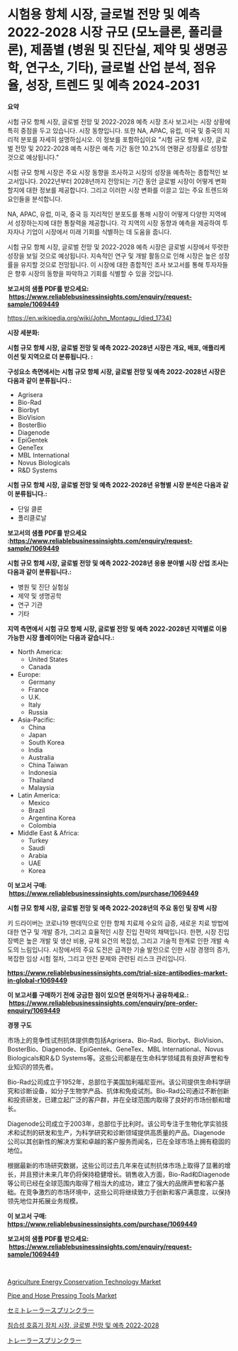 <p><h1>시험용 항체 시장, 글로벌 전망 및 예측 2022-2028 시장 규모 (모노클론, 폴리클론), 제품별 (병원 및 진단실, 제약 및 생명공학, 연구소, 기타), 글로벌 산업 분석, 점유율, 성장, 트렌드 및 예측 2024-2031</h1></p><p><strong>요약</strong></p>
<p><p>시험 규모 항체 시장, 글로벌 전망 및 2022-2028 예측 시장 조사 보고서는 시장 상황에 특히 중점을 두고 있습니다. 시장 동향입니다. 또한 NA, APAC, 유럽, 미국 및 중국의 지리적 분포를 자세히 설명하십시오. 이 정보를 포함하십이요 "시험 규모 항체 시장, 글로벌 전망 및 2022-2028 예측 시장은 예측 기간 동안 10.2%의 연평균 성장률로 성장할 것으로 예상됩니다." </p><p>시험 규모 항체 시장은 주요 시장 동향을 조사하고 시장의 성장을 예측하는 종합적인 보고서입니다. 2022년부터 2028년까지 전망되는 기간 동안 글로벌 시장이 어떻게 변화할지에 대한 정보를 제공합니다. 그리고 이러한 시장 변화를 이끌고 있는 주요 트렌드와 요인들을 분석합니다.</p><p>NA, APAC, 유럽, 미국, 중국 등 지리적인 분포도를 통해 시장이 어떻게 다양한 지역에서 성장하는지에 대한 통찰력을 제공합니다. 각 지역의 시장 동향과 예측을 제공하여 투자자나 기업이 시장에서 미래 기회를 식별하는 데 도움을 줍니다.</p><p>시험 규모 항체 시장, 글로벌 전망 및 2022-2028 예측 시장은 글로벌 시장에서 뚜렷한 성장을 보일 것으로 예상됩니다. 지속적인 연구 및 개발 활동으로 인해 시장은 높은 성장률을 유지할 것으로 전망됩니다. 이 시장에 대한 종합적인 조사 보고서를 통해 투자자들은 향후 시장의 동향을 파악하고 기회를 식별할 수 있을 것입니다.</p></p>
<p><strong>보고서의 샘플 PDF를 받으세요: &nbsp;<a href="https://www.reliablebusinessinsights.com/enquiry/request-sample/1069449">https://www.reliablebusinessinsights.com/enquiry/request-sample/1069449</a></strong></p>
<p><a href="https://en.wikipedia.org/wiki/John_Montagu_(died_1734)">https://en.wikipedia.org/wiki/John_Montagu_(died_1734)</a></p>
<p><strong>시장 세분화:</strong></p>
<p><strong> 시험 규모 항체 시장, 글로벌 전망 및 예측 2022-2028년 시장은 개요, 배포, 애플리케이션 및 지역으로 더 분류됩니다. :</strong></p>
<p><strong>구성요소 측면에서는 시험 규모 항체 시장, 글로벌 전망 및 예측 2022-2028년 시장은 다음과 같이 분류됩니다.:</strong></p>
<p><ul><li>Agrisera</li><li>Bio-Rad</li><li>Biorbyt</li><li>BioVision</li><li>BosterBio</li><li>Diagenode</li><li>EpiGentek</li><li>GeneTex</li><li>MBL International</li><li>Novus Biologicals</li><li>R&D Systems</li></ul></p>
<p><strong> 시험 규모 항체 시장, 글로벌 전망 및 예측 2022-2028년 유형별 시장 분석은 다음과 같이 분류됩니다.:</strong></p>
<p><ul><li>단일 클론</li><li>폴리클로날</li></ul></p>
<p><strong>보고서의 샘플 PDF를 받으세요 :<a href="https://www.reliablebusinessinsights.com/enquiry/request-sample/1069449">https://www.reliablebusinessinsights.com/enquiry/request-sample/1069449</a></strong></p>
<p><strong> 시험 규모 항체 시장, 글로벌 전망 및 예측 2022-2028년 응용 분야별 시장 산업 조사는 다음과 같이 분류됩니다.:</strong></p>
<p><ul><li>병원 및 진단 실험실</li><li>제약 및 생명공학</li><li>연구 기관</li><li>기타</li></ul></p>
<p><strong>지역 측면에서 시험 규모 항체 시장, 글로벌 전망 및 예측 2022-2028년 지역별로 이용 가능한 시장 플레이어는 다음과 같습니다.:</strong></p>
<p><ul>
    <li>
        North America:
        <ul>
            <li>United States</li>
            <li>Canada</li>
        </ul>
    </li>
    <li>
        Europe:
        <ul>
            <li>Germany</li>
            <li>France</li>
            <li>U.K.</li>
            <li>Italy</li>
            <li>Russia</li>
        </ul>
    </li>
    <li>
        Asia-Pacific:
        <ul>
            <li>China</li>
            <li>Japan</li>
            <li>South Korea</li>
            <li>India</li>
            <li>Australia</li>
            <li>China Taiwan</li>
            <li>Indonesia</li>
            <li>Thailand</li>
            <li>Malaysia</li>
        </ul>
    </li>
    <li>
        Latin America:
        <ul>
            <li>Mexico</li>
            <li>Brazil</li>
            <li>Argentina Korea</li>
            <li>Colombia</li>
        </ul>
    </li>
    <li>
        Middle East & Africa:
        <ul>
            <li>Turkey</li>
            <li>Saudi</li>
            <li>Arabia</li>
            <li>UAE</li>
            <li>Korea</li>
        </ul>
    </li>
    </ul></p>
<p><strong>이 보고서 구매: &nbsp;<a href="https://www.reliablebusinessinsights.com/purchase/1069449">https://www.reliablebusinessinsights.com/purchase/1069449</a></strong></p>
<p><strong>시험 규모 항체 시장, 글로벌 전망 및 예측 2022-2028년의 주요 동인 및 장벽 시장</strong></p>
<p><p>키 드라이버는 코로나19 팬데믹으로 인한 항체 치료제 수요의 급증, 새로운 치료 방법에 대한 연구 및 개발 증가, 그리고 효율적인 시장 진입 전략의 채택입니다. 한편, 시장 진입 장벽은 높은 개발 및 생산 비용, 규제 요건의 복잡성, 그리고 기술적 한계로 인한 개발 속도의 느림입니다. 시장에서의 주요 도전은 급격한 기술 발전으로 인한 시장 경쟁의 증가, 복잡한 임상 시험 절차, 그리고 안전 문제와 관련된 리스크 관리입니다.</p></p>
<p><strong><a href="https://www.reliablebusinessinsights.com/trial-size-antibodies-market-in-global-r1069449">https://www.reliablebusinessinsights.com/trial-size-antibodies-market-in-global-r1069449</a></strong></p>
<p><strong>이 보고서를 구매하기 전에 궁금한 점이 있으면 문의하거나 공유하세요.: &nbsp;<a href="https://www.reliablebusinessinsights.com/enquiry/pre-order-enquiry/1069449">https://www.reliablebusinessinsights.com/enquiry/pre-order-enquiry/1069449</a></strong></p>
<p><strong>경쟁 구도</strong></p>
<p><p>市场上的竞争性试剂抗体提供商包括Agrisera、Bio-Rad、Biorbyt、BioVision、BosterBio、Diagenode、EpiGentek、GeneTex、MBL International、Novus Biologicals和R＆D Systems等。这些公司都是在生命科学领域具有良好声誉和专业知识的领先者。</p><p>Bio-Rad公司成立于1952年，总部位于美国加利福尼亚州。该公司提供生命科学研究和诊断设备，如分子生物学产品、抗体和免疫试剂。Bio-Rad公司通过不断创新和投资研发，已建立起广泛的客户群，并在全球范围内取得了良好的市场份额和增长。</p><p>Diagenode公司成立于2003年，总部位于比利时。该公司专注于生物化学实验技术和试剂的研发和生产，为科学研究和诊断领域提供高质量的产品。Diagenode公司以其创新性的解决方案和卓越的客户服务而闻名，已在全球市场上拥有稳固的地位。</p><p>根据最新的市场研究数据，这些公司过去几年来在试剂抗体市场上取得了显著的增长，并且预计未来几年仍将保持稳健增长。销售收入方面，Bio-Rad和Diagenode等公司已经在全球范围内取得了相当大的成功，建立了强大的品牌声誉和客户基础。在竞争激烈的市场环境中，这些公司将继续致力于创新和客户满意度，以保持领先地位并拓展业务规模。</p></p>
<p><strong>이 보고서 구매: &nbsp; <a href="https://www.reliablebusinessinsights.com/purchase/1069449">https://www.reliablebusinessinsights.com/purchase/1069449</a></strong></p>
<p><strong>보고서의 샘플 PDF를 받으세요: &nbsp;<a href="https://www.reliablebusinessinsights.com/enquiry/request-sample/1069449">https://www.reliablebusinessinsights.com/enquiry/request-sample/1069449</a></strong><strong></strong></p>
<p>&nbsp;</p>
<p><p><a href="https://github.com/syaifulanwaramsyori/Market-Research-Report-List-1/blob/main/agriculture-energy-conservation-technology-market.md">Agriculture Energy Conservation Technology Market</a></p><p><a href="https://issuu.com/reportprime-2/docs/pipe-and-hose-pressing-tools-market-size-2030.pptx">Pipe and Hose Pressing Tools Market</a></p><p><a href="https://github.com/roulaayoub-saad/Market-Research-Report-List-2/blob/main/4261003134212.md">セミトレーラースプリンクラー</a></p><p><a href="https://github.com/rcabello548/Market-Research-Report-List-2/blob/main/6485390130878.md">침습성 호흡기 장치 시장, 글로벌 전망 및 예측 2022-2028</a></p><p><a href="https://github.com/schmahlson/Market-Research-Report-List-2/blob/main/2693945134213.md">トレーラースプリンクラー</a></p></p>
